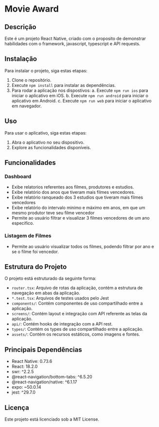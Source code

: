 # Movie Award

## Descrição

Este é um projeto React Native, criado com o proposito de demonstrar habilidades com o framework,
javascript, typescript e API requests.

## Instalação

Para instalar o projeto, siga estas etapas:

1. Clone o repositório.
2. Execute `npm install` para instalar as dependências.
3. Para rodar a aplicação nos dispostivos:
   a. Execute `npm run ios` para iniciar o aplicativo em iOS.
   b. Execute `npm run android` para iniciar o aplicativo em Android.
   c. Execute `npm run web` para iniciar o aplicativo em navegador.

## Uso

Para usar o aplicativo, siga estas etapas:

1. Abra o aplicativo no seu dispositivo.
2. Explore as funcionalidades disponíveis.

## Funcionalidades

### Dashboard

- Exibe relatorios referentes aos filmes, produtores e estudios.
- Exibe relatório dos anos que tiveram mais filmes vencedores.
- Exibe relatório ranqueado dos 3 estudios que tiveram mais filmes vencedores
- Exibe relatório do intervalo minimo e máximo em anos, em que um mesmo produtor teve seu filme vencedor
- Permite ao usuário filtrar e visualizar 3 filmes vencedores de um ano especifico.

### Listagem de Filmes

- Permite ao usuário visualizar todos os filmes, podendo filtrar por ano e se o filme foi vencedor.

## Estrutura do Projeto

O projeto está estruturado da seguinte forma:

- `router.tsx`: Arquivo de rotas da aplicação, contém a estrutura de navegação em abas da aplicação.
- `*.test.tsx`: Arquivos de testes usados pelo Jest
- `components/`: Contém componentes de uso compartilhado entre a aplicação.
- `screens/`: Contém layout e integração com API referente as telas da aplicação.
- `api/`: Contém hooks de integração com a API rest.
- `types/`: Contém os types de uso compartilhado entre a aplicação.
- `assets/`: Contém os recursos estáticos, como imagens e fontes.

## Principais Dependências

- React Native: 0.73.6
- React: 18.2.0
- swr: ^2.2.5
- @react-navigation/bottom-tabs: ^6.5.20
- @react-navigation/native: ^6.1.17
- expo: ~50.0.14
- jest: ^29.7.0

## Licença

Este projeto está licenciado sob a MIT License.
